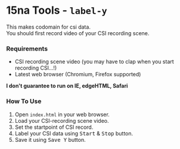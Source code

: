 # 15na Tools - `label-y`

This makes codomain for csi data.\
You should first record video of your CSI recording scene.

### Requirements

- CSI recording scene video (you may have to clap when you start recording CSI...!)
- Latest web browser (Chromium, Firefox supported)

**I don't guarantee to run on IE, edgeHTML, Safari**

### How To Use

1. Open `index.html` in your web browser.
2. Load your CSI-recording scene video.
3. Set the startpoint of CSI record.
4. Label your CSI data using <kbd>Start</kbd> & <kbd>Stop</kbd> button.
5. Save it using <kbd>Save Y</kbd> button.
